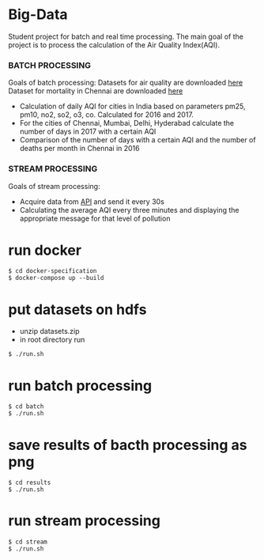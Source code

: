 # Big-Data
Student project for batch and real time processing. The main goal of the project is to process the calculation of the Air Quality Index(AQI).
### BATCH PROCESSING
Goals of batch processing:
  Datasets for air quality are downloaded [here](https://www.kaggle.com/ruben99/air-pollution-dataset-india20162018?select=2018_india.csv) <br />
  Dataset for mortality in Chennai are downloaded [here](https://www.kaggle.com/sujays/chennai-corporation-death-count-2011-to-june-2020)  <br />
  - Calculation of daily AQI for cities in India based on parameters pm25, pm10, no2, so2, o3, co. Calculated for 2016 and 2017.
  - For the cities of Chennai, Mumbai, Delhi, Hyderabad calculate the number of days in 2017 with a certain AQI
  - Comparison of the number of days with a certain AQI and the number of deaths per month in Chennai in 2016

### STREAM PROCESSING
Goals of stream processing:
  * Acquire data from [API](https://aqicn.org/api/) and send it every 30s
  * Calculating the average AQI every three minutes and displaying the appropriate message for that level of pollution
# run docker
```
$ cd docker-specification
$ docker-compose up --build
```
# put datasets on hdfs
* unzip datasets.zip 
* in root directory run
```
$ ./run.sh
```
# run batch processing
```
$ cd batch
$ ./run.sh
```
# save results of bacth processing as png
```
$ cd results
$ ./run.sh
```
# run stream processing
```
$ cd stream
$ ./run.sh
```
